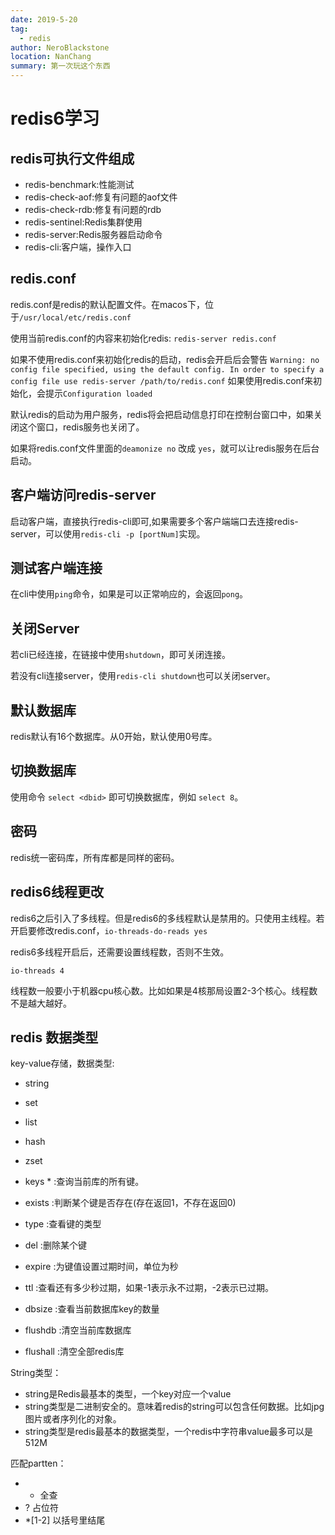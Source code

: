```yaml
---
date: 2019-5-20
tag: 
  - redis
author: NeroBlackstone
location: NanChang
summary: 第一次玩这个东西
---
```


# redis6学习

## redis可执行文件组成

- redis-benchmark:性能测试
- redis-check-aof:修复有问题的aof文件
- redis-check-rdb:修复有问题的rdb
- redis-sentinel:Redis集群使用
- redis-server:Redis服务器启动命令
- redis-cli:客户端，操作入口

## redis.conf

redis.conf是redis的默认配置文件。在macos下，位于`/usr/local/etc/redis.conf`

使用当前redis.conf的内容来初始化redis: `redis-server redis.conf`

如果不使用redis.conf来初始化redis的启动，redis会开启后会警告 `Warning: no config file specified, using the default config. In order to specify a config file use redis-server /path/to/redis.conf` 如果使用redis.conf来初始化，会提示`Configuration loaded`

默认redis的启动为用户服务，redis将会把启动信息打印在控制台窗口中，如果关闭这个窗口，redis服务也关闭了。

如果将redis.conf文件里面的`deamonize no` 改成 `yes`，就可以让redis服务在后台启动。

## 客户端访问redis-server

启动客户端，直接执行redis-cli即可,如果需要多个客户端端口去连接redis-server，可以使用`redis-cli -p [portNum]`实现。

## 测试客户端连接

在cli中使用`ping`命令，如果是可以正常响应的，会返回`pong`。

## 关闭Server

若cli已经连接，在链接中使用`shutdown`，即可关闭连接。

若没有cli连接server，使用`redis-cli shutdown`也可以关闭server。

## 默认数据库

redis默认有16个数据库。从0开始，默认使用0号库。

## 切换数据库

使用命令 `select <dbid>` 即可切换数据库，例如 `select 8`。

## 密码

redis统一密码库，所有库都是同样的密码。

## redis6线程更改

redis6之后引入了多线程。但是redis6的多线程默认是禁用的。只使用主线程。若开启要修改redis.conf，`io-threads-do-reads yes`

redis6多线程开启后，还需要设置线程数，否则不生效。

`io-threads 4`

线程数一般要小于机器cpu核心数。比如如果是4核那局设置2-3个核心。线程数不是越大越好。

## redis 数据类型

key-value存储，数据类型:

- string
- set
- list
- hash
- zset

- keys * :查询当前库的所有键。
- exists <key> :判断某个键是否存在(存在返回1，不存在返回0)
- type <key> :查看键的类型
- del <key> :删除某个键
- expire <key> <seconds> :为键值设置过期时间，单位为秒
- ttl <key> :查看还有多少秒过期，如果-1表示永不过期，-2表示已过期。
- dbsize :查看当前数据库key的数量
- flushdb :清空当前库数据库
- flushall :清空全部redis库

String类型：

- string是Redis最基本的类型，一个key对应一个value
- string类型是二进制安全的。意味着redis的string可以包含任何数据。比如jpg图片或者序列化的对象。
- string类型是redis最基本的数据类型，一个redis中字符串value最多可以是512M

匹配partten：

- * 全查
- ? 占位符
- *[1-2] 以括号里结尾 